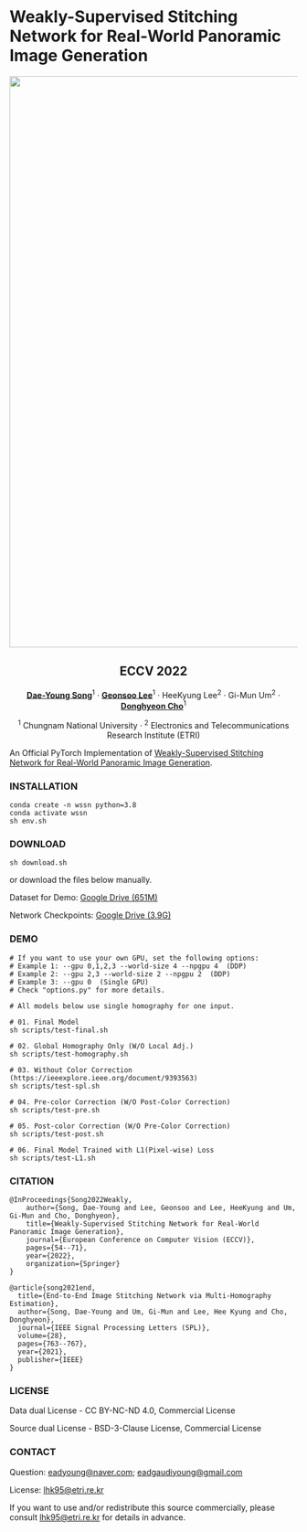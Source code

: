 # Weakly-Supervised Stitching Network for Real-World Panoramic Image Generation
<div style="text-align : center;">
     <img src="assets/teaser.gif" width="1000">
</div>

<h2 align="center">ECCV 2022</h2>
<p align="center">
    <a href="https://eadcat.github.io/"><strong>Dae-Young Song</strong></a><sup>1</sup>
    ·
    <a href="https://www.geonsoo-lee.com/"><strong>Geonsoo Lee</strong></a><sup>1</sup>
    ·
    HeeKyung Lee<sup>2</sup>
    ·
    Gi-Mun Um<sup>2</sup>
    ·
    <a href="https://sites.google.com/view/cnu-cvip"><strong>Donghyeon Cho</strong></a><sup>1</sup>
</p>

<p align="center">
    <sup>1</sup> Chungnam National University
    ·
    <sup>2</sup> Electronics and Telecommunications Research Institute (ETRI)
</p>

An Official PyTorch Implementation of [Weakly-Supervised Stitching Network for Real-World Panoramic Image Generation](https://www.ecva.net/papers/eccv_2022/papers_ECCV/papers/136760052.pdf). 

### INSTALLATION
```
conda create -n wssn python=3.8
conda activate wssn
sh env.sh
```

### DOWNLOAD
```
sh download.sh
```

or download the files below manually.

Dataset for Demo: [Google Drive (651M)](https://drive.google.com/file/d/1p27k77TWjknBYJ62EW97D2Xf_nElNZW3/view?usp=sharing)

Network Checkpoints: [Google Drive (3.9G)](https://drive.google.com/file/d/1AZr8eQa2m3fBkbb9t8MsWt-inbNwVVez/view?usp=sharing)

### DEMO
```
# If you want to use your own GPU, set the following options:
# Example 1: --gpu 0,1,2,3 --world-size 4 --npgpu 4  (DDP)
# Example 2: --gpu 2,3 --world-size 2 --npgpu 2  (DDP)
# Example 3: --gpu 0  (Single GPU)
# Check "options.py" for more details.

# All models below use single homography for one input.

# 01. Final Model
sh scripts/test-final.sh

# 02. Global Homography Only (W/O Local Adj.)
sh scripts/test-homography.sh

# 03. Without Color Correction
(https://ieeexplore.ieee.org/document/9393563)
sh scripts/test-spl.sh

# 04. Pre-color Correction (W/O Post-Color Correction)
sh scripts/test-pre.sh

# 05. Post-color Correction (W/O Pre-Color Correction)
sh scripts/test-post.sh

# 06. Final Model Trained with L1(Pixel-wise) Loss
sh scripts/test-L1.sh
```

### CITATION
```
@InProceedings{Song2022Weakly,
    author={Song, Dae-Young and Lee, Geonsoo and Lee, HeeKyung and Um, Gi-Mun and Cho, Donghyeon},
    title={Weakly-Supervised Stitching Network for Real-World Panoramic Image Generation},
    journal={European Conference on Computer Vision (ECCV)},
    pages={54--71},
    year={2022},
    organization={Springer}
}

@article{song2021end,
  title={End-to-End Image Stitching Network via Multi-Homography Estimation},
  author={Song, Dae-Young and Um, Gi-Mun and Lee, Hee Kyung and Cho, Donghyeon},
  journal={IEEE Signal Processing Letters (SPL)},
  volume={28},
  pages={763--767},
  year={2021},
  publisher={IEEE}
}
```

### LICENSE
Data dual License -  CC BY-NC-ND 4.0, Commercial License

Source dual License - BSD-3-Clause License, Commercial License

### CONTACT
Question: eadyoung@naver.com; eadgaudiyoung@gmail.com

License: lhk95@etri.re.kr

If you want to use and/or redistribute this source commercially, please consult lhk95@etri.re.kr for details in advance.
